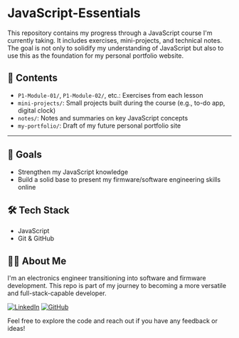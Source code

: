 # JavaScript-Essentials

This repository contains my progress through a JavaScript course I'm currently taking. It includes exercises, mini-projects, and technical notes. The goal is not only to solidify my understanding of JavaScript but also to use this as the foundation for my personal portfolio website.

## 🧠 Contents

- `P1-Module-01/`, `P1-Module-02/`, etc.: Exercises from each lesson
- `mini-projects/`: Small projects built during the course (e.g., to-do app, digital clock)
- `notes/`: Notes and summaries on key JavaScript concepts
- `my-portfolio/`: Draft of my future personal portfolio site

---

## 📌 Goals

- Strengthen my JavaScript knowledge
- Build a solid base to present my firmware/software engineering skills online

## 🛠 Tech Stack

- JavaScript
- Git & GitHub

## 👨‍💻 About Me

I'm an electronics engineer transitioning into software and firmware development. This repo is part of my journey to becoming a more versatile and full-stack-capable developer.

[![LinkedIn](https://img.shields.io/badge/LinkedIn-blue?logo=linkedin)](https://www.linkedin.com/in/fernando-daniele/)
[![GitHub](https://img.shields.io/badge/GitHub-black?logo=github)](https://github.com/fernandodaniele)

Feel free to explore the code and reach out if you have any feedback or ideas!